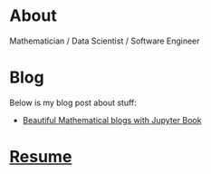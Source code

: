 # About
Mathematician / Data Scientist / Software Engineer

# Blog
Below is my blog post about stuff:

- [Beautiful Mathematical blogs with Jupyter Book](https://ayusbhar2.github.io/math-bloging-with-jupyter-book/main.html)

# [Resume](./ayush_resume_v10.pdf)


